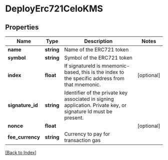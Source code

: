 # DeployErc721CeloKMS

## Properties

Name | Type | Description | Notes
------------ | ------------- | ------------- | -------------
**name** | **string** | Name of the ERC721 token |
**symbol** | **string** | Symbol of the ERC721 token |
**index** | **float** | If signatureId is mnemonic-based, this is the index to the specific address from that mnemonic. | [optional]
**signature_id** | **string** | Identifier of the private key associated in signing application. Private key, or signature Id must be present. |
**nonce** | **float** |  | [optional]
**fee_currency** | **string** | Currency to pay for transaction gas |

[[Back to Index]](../index.md)
